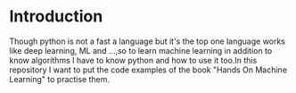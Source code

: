 # Introduction
Though python is not a fast a language but it's the top one language works like deep learning, ML and ...,so to learn
machine learning in addition to know algorithms I have to know python and how to use it too.In this repository I want to
put the code examples of the book "Hands On Machine Learning" to practise them.